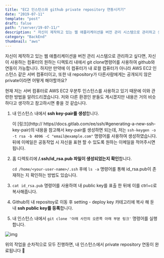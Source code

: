 ```yaml
---
title: "EC2 인스턴스와 github private repository 연동시키기"
date: "2019-07-11"
template: "post"
draft: false
path: "/server/19-07-11/"
description: " 자신이 제작하고 있는 웹 애플리케이션을 버전 관리 시스템으로 관리하고 싶다면, 자신이 사용하는 컴퓨터의 원하는 디렉토리 내에서 git clone명령어를 사용하여 github와 연동이 가능합니다."
category: "BackEnd"
thumbnail: "aws"
---
```


 자신이 제작하고 있는 웹 애플리케이션을 버전 관리 시스템으로 관리하고 싶다면, 자신이 사용하는 컴퓨터의 원하는 디렉토리 내에서 git clone명령어를 사용하여 github와 연동이 가능합니다. 하지만 만약에 이 컴퓨터가 내 로컬 컴퓨터가 아니라 AWS EC2 인스턴스 같은 서버 컴퓨터이고, 또한 내 repository가 다른사람에게는 공개되지 않은 private이라면 어떻게 해야할까요?

 현재 저는 서버 컴퓨터로 AWS EC2 우분투 인스턴스를 사용하고 있기 때문에 이와 관련한 방법을 알려드리겠습니다. 저와 다른 환경인 분들도 계시겠지만 내용은 거의 비슷하다고 생각하고 참고하시면 좋을 것 같습니다.  

1. 내 인스턴스 내에서 **ssh key-pair를 생성**합니다.

   이 [링크](http:// https//docs.gitlab.com/ee/ssh/#generating-a-new-ssh-key-pair)의 내용을 참고해서 key-pair를 생성하면 되는데, 저는 `ssh-keygen -o -t rsa -b 4096 -C "email@example.com"` 명령어를 사용하여 생성하였습니다. 뒤에 이메일은 공동작업 시 자신을 표현 할 수 있도록 원하는 이메일을 적어주시면 됩니다.

2. 홈 디렉토리에 **/.ssh/id_rsa.pub 파일이 생성되었는지 확인**합니다.

    `cd /home/<your-user-name>/.ssh` 후에 `ls -a` 명령어를 통해 id_rsa.pub이 존재하는 지 확인하는 방법도 있습니다.

3. `cat id_rsa.pub` 명령어를 사용하여 내 public key를 표출 한 뒤에 이를 ctrl+c로 복사해줍니다.

4. Github의 내 repositoy로 이동 후 setting - deploy key 카테고리에 복사 해 둔 내 **ssh public key를 등록**합니다.

5. 내 인스턴스 내에서 `git clone '아래 사진의 오른쪽 아래 부분 링크'` 명령어를 실행합니다. 

![img](../img/19-07-11.png)

 위의 작업을 순차적으로 모두 진행하면, 내 인스턴스에서 private repository 연동이 완료됩니다 👊

